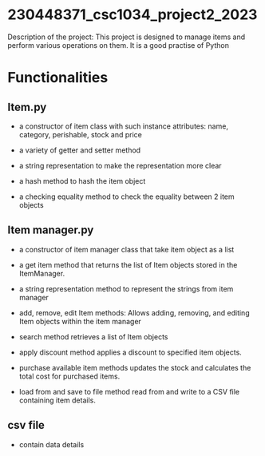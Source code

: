# 230448371_csc1034_project2_2023
Description of the project:
This project is designed to manage items and perform various operations on them. It is a good practise of Python

# Functionalities
Item.py
----------
 + a constructor of item class with such instance attributes: name, category, perishable, stock and price

 + a variety of getter and setter method 

+ a string representation to make the representation more clear

+ a hash method to hash the item object 

+ a checking equality method to check the equality between 2 item objects

Item manager.py
--------------
+ a constructor of item manager class that take item object as a list

+ a get item method that returns the list of Item objects stored in the ItemManager.

+ a string representation method to represent the strings from item manager 

+ add, remove, edit Item methods: Allows adding, removing, and editing Item objects within the item manager

+ search method retrieves a list of Item objects

+ apply discount method applies a discount to specified item objects.

+ purchase available item methods updates the stock and calculates the total cost for purchased items.

+ load from and save to file method read from and write to a CSV file containing item details.

csv file
----------
+ contain data details
